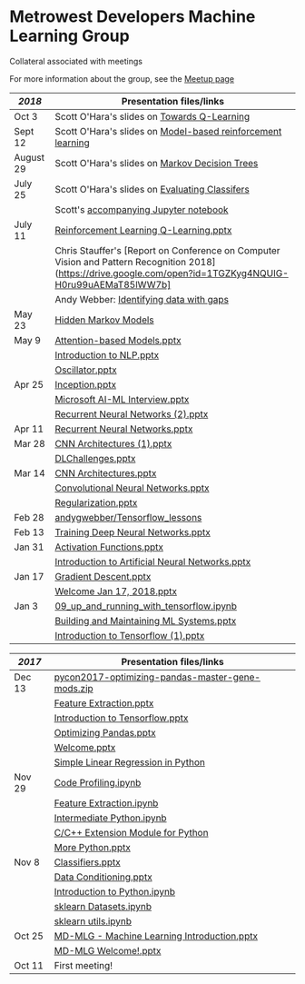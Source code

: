 # Metrowest Developers Machine Learning Group
Collateral associated with meetings

For more information about the group, see the [Meetup page](https://www.meetup.com/Natick-Artificial-Intelligence-Meetup/)


| *2018*    | Presentation files/links                                                                                                                                    |
|-----------|-------------------------------------------------------------------------------------------------------------------------------------------------------------|
| Oct 3     | Scott O'Hara's slides on [Towards Q-Learning](https://github.com/seohara1955/Presentations/blob/master/Q-learning.pdf)                                      |
| Sept 12   | Scott O'Hara's slides on [Model-based reinforcement learning](https://github.com/seohara1955/Presentations/blob/master/Model-based%20RL.pdf)                |
| August 29 | Scott O'Hara's slides on [Markov Decision Trees](https://github.com/seohara1955/Presentations/blob/master/Markov%20Decision%20Processes.pdf)                |
| July 25   | Scott O'Hara's slides on [Evaluating Classifers](https://github.com/seohara1955/Presentations/blob/master/Evaluating%20Classifiers.pdf)                     |
|           | Scott's [accompanying Jupyter notebook](https://github.com/seohara1955/Presentations/blob/master/Evaluating%20Classifiers.ipynb)                            |
| July 11   | [Reinforcement Learning Q-Learning.pptx](2018/05/Reinforcement%20Learning%20Q-Learning.pptx)                                                                |
|           | Chris Stauffer's [Report on Conference on Computer Vision and Pattern Recognition 2018](https://drive.google.com/open?id=1TGZKyg4NQUIG-H0ru99uAEMaT85lWW7b] |
|           | Andy Webber: [Identifying data with gaps](https://github.com/andygwebber/Gap_project)                                                                      |
| May 23    | [Hidden Markov Models ](https://github.com/seohara1955/Presentations/blob/master/Hidden%20Markov%20Models.pdf)                                              |
| May 9     | [Attention-based Models.pptx](2018/05/Attention-based%20Models.pptx)                                                                                        |
|           | [Introduction to NLP.pptx](2018/05/Introduction%20to%20NLP.pptx)                                                                                            |
|           | [Oscillator.pptx](2018/05/Oscillator.pptx)                                                                                                                  |
| Apr 25    | [Inception.pptx](2018/04/Inception.pptx)                                                                                                                    |
|           | [Microsoft AI-ML Interview.pptx ](2018/04/Microsoft%20AI-ML%Interview.pptx)                                                                                 |
|           | [Recurrent Neural Networks (2).pptx](2018/04/Recurrent%20Neural%20Networks%20(2).pptx)                                                                      |
| Apr 11    | [Recurrent Neural Networks.pptx](2018/04/Recurrent%20Neural%20Networks.pptx)                                                                                |
| Mar 28    | [CNN Architectures (1).pptx](2018/03/CNN%20Architectures%20(1).pptx)                                                                                        |
|           | [DLChallenges.pptx](2018/03/DL%20Challenges.pptx)                                                                                                           |
| Mar 14    | [CNN Architectures.pptx](2018/03/CNN%20Architectures.pptx)                                                                                                  |
|           | [Convolutional Neural Networks.pptx](2018/03/Convolutional%20Neural%20Networks.pptx)                                                                        |
|           | [Regularization.pptx](2018/03/Regularization.pptx)                                                                                                          |
| Feb 28    | [andygwebber/Tensorflow_lessons](https://github.com/andygwebber/Tensorflow_lessons)                                                                         |
| Feb 13    | [Training Deep Neural Networks.pptx](2018/02/Training%20Deep%20Neural%20Networks.pptx)                                                                      |
| Jan 31    | [Activation Functions.pptx](2018/01/Activation%20Functions.pptx)                                                                                            |
|           | [Introduction to Artificial Neural Networks.pptx](2018/01/Introduction%20to%20Artificia%20Neural%20Networks.pptx)                                           |
| Jan 17    | [Gradient Descent.pptx](2018/01/Gradient%20Descent.pptx)                                                                                                    |
|           | [Welcome Jan 17, 2018.pptx](2018/01/Welcome%20Jan%2017,%202018.pptx)                                                                                        |
| Jan 3     | [09_up_and_running_with_tensorflow.ipynb](2018/01/09%20up%20and%20running%20with%20tensorflow.ipynb)                                                        |
|           | [Building and Maintaining ML Systems.pptx](2018/01/Building%20and%20Maintaining%20ML%20Systems.pptx)                                                        |
|           | [Introduction to Tensorflow (1).pptx](2018/01/Introduction%20to%20Tensorflow%20(1).pptx)                                                                    |

| *2017* | Presentation files/links                                                                                     |
|--------|--------------------------------------------------------------------------------------------------------------|
| Dec 13 | [pycon2017-optimizing-pandas-master-gene-mods.zip](2017/12/pycon2017-optimizing-pandas-master-gene-mods.zip) |
|        | [Feature Extraction.pptx](2017/12/Feature%20Extraction.pptx)                                                 |
|        | [Introduction to Tensorflow.pptx](2017/12/Introduction%20to%20Tensorflow.pptx)                               |
|        | [Optimizing Pandas.pptx](2017/12/Optimizing%20Pandas.pptx)                                                   |
|        | [Welcome.pptx](2017/12/Welcome.pptx)                                                                         |
|        | [Simple Linear Regression in Python](https://github.com/sids86/ML_Simple_Linear_Regression)                  |
| Nov 29 | [Code Profiling.ipynb](2017/11/Code%20Profiling.ipynb)                                                       |
|        | [Feature Extraction.ipynb](2017/11/Feature%20Extraction.ipynb)                                               |
|        | [Intermediate Python.ipynb](2017/11/Intermediate%20Python.ipynb)                                             |
|        | [C/C++ Extension Module for Python](2017/11/C++%20Extension%20Module%20for%20Python.pptx)                    |
|        | [More Python.pptx](2017/11/More%20Python.pptx)                                                               |
| Nov 8  | [Classifiers.pptx](2017/11/Classifiers.pptx)                                                                 |
|        | [Data Conditioning.pptx](2017/11/Data%20Conditioning.pptx)                                                   |
|        | [Introduction to Python.ipynb](2017/11/Introduction%20to%20Python.ipynb)                                     |
|        | [sklearn Datasets.ipynb](2017/11/sklearn%20Datasets.ipynb)                                                   |
|        | [sklearn utils.ipynb](2017/11/sklearn%20utils.ipynb)                                                         |
| Oct 25 | [MD-MLG - Machine Learning Introduction.pptx](2017/10/MD-MLG%20Machine%20Learning%20Introduction.pptx)       |
|        | [MD-MLG Welcome!.pptx](2017/10/MD-MLG%20Welcome!.pptx)                                                       |
| Oct 11 | First meeting!                                                                                               |
